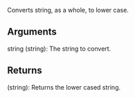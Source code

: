 Converts string, as a whole, to lower case.

## Arguments
string (string): The string to convert.

## Returns

(string): Returns the lower cased string.